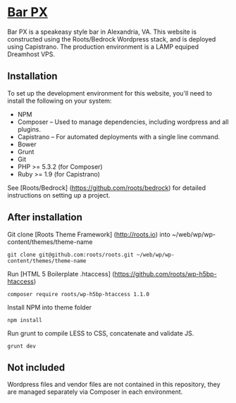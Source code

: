 # [Bar PX](http://www.barpx.com)

Bar PX is a speakeasy style bar in Alexandria, VA. This website is constructed using the Roots/Bedrock Wordpress stack, and is deployed using Capistrano. The production environment is a LAMP equiped Dreamhost VPS.

## Installation

To set up the development environment for this website, you'll need to install the following on your system:

* NPM
* Composer – Used to manage dependencies, including wordpress and all plugins.
* Capistrano – For automated deployments with a single line command.
* Bower
* Grunt
* Git
* PHP >= 5.3.2 (for Composer)
* Ruby >= 1.9 (for Capistrano)

See [Roots/Bedrock] (https://github.com/roots/bedrock) for detailed instructions on setting up a project.

## After installation

Git clone [Roots Theme Framework] (http://roots.io) into ~/web/wp/wp-content/themes/theme-name

```
git clone git@github.com:roots/roots.git ~/web/wp/wp-content/themes/theme-name
```
 
Run [HTML 5 Boilerplate .htaccess] (https://github.com/roots/wp-h5bp-htaccess) 

```
composer require roots/wp-h5bp-htaccess 1.1.0
```

Install NPM into theme folder

```
npm install
```

Run grunt to compile LESS to CSS, concatenate and validate JS.

```
grunt dev
```

## Not included

Wordpress files and vendor files are not contained in this repository, they are managed separately via Composer in each environment.
